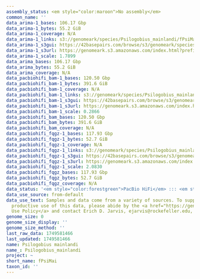 ```yaml
---
assembly_status: <em style="color:maroon">No assembly</em>
common_name: ''
data_arima-1_bases: 106.17 Gbp
data_arima-1_bytes: 55.2 GiB
data_arima-1_coverage: N/A
data_arima-1_links: s3://genomeark/species/Psilogobius_mainlandi/fPsiMai1/genomic_data/arima/<br>
data_arima-1_s3gui: https://42basepairs.com/browse/s3/genomeark/species/Psilogobius_mainlandi/fPsiMai1/genomic_data/arima/
data_arima-1_s3url: https://genomeark.s3.amazonaws.com/index.html?prefix=species/Psilogobius_mainlandi/fPsiMai1/genomic_data/arima/
data_arima-1_scale: 1.7899
data_arima_bases: 106.17 Gbp
data_arima_bytes: 55.2 GiB
data_arima_coverage: N/A
data_pacbiohifi_bam-1_bases: 120.50 Gbp
data_pacbiohifi_bam-1_bytes: 391.6 GiB
data_pacbiohifi_bam-1_coverage: N/A
data_pacbiohifi_bam-1_links: s3://genomeark/species/Psilogobius_mainlandi/fPsiMai1/genomic_data/pacbio_hifi/<br>
data_pacbiohifi_bam-1_s3gui: https://42basepairs.com/browse/s3/genomeark/species/Psilogobius_mainlandi/fPsiMai1/genomic_data/pacbio_hifi/
data_pacbiohifi_bam-1_s3url: https://genomeark.s3.amazonaws.com/index.html?prefix=species/Psilogobius_mainlandi/fPsiMai1/genomic_data/pacbio_hifi/
data_pacbiohifi_bam-1_scale: 0.2866
data_pacbiohifi_bam_bases: 120.50 Gbp
data_pacbiohifi_bam_bytes: 391.6 GiB
data_pacbiohifi_bam_coverage: N/A
data_pacbiohifi_fqgz-1_bases: 117.93 Gbp
data_pacbiohifi_fqgz-1_bytes: 52.7 GiB
data_pacbiohifi_fqgz-1_coverage: N/A
data_pacbiohifi_fqgz-1_links: s3://genomeark/species/Psilogobius_mainlandi/fPsiMai1/genomic_data/pacbio_hifi/<br>
data_pacbiohifi_fqgz-1_s3gui: https://42basepairs.com/browse/s3/genomeark/species/Psilogobius_mainlandi/fPsiMai1/genomic_data/pacbio_hifi/
data_pacbiohifi_fqgz-1_s3url: https://genomeark.s3.amazonaws.com/index.html?prefix=species/Psilogobius_mainlandi/fPsiMai1/genomic_data/pacbio_hifi/
data_pacbiohifi_fqgz-1_scale: 2.0830
data_pacbiohifi_fqgz_bases: 117.93 Gbp
data_pacbiohifi_fqgz_bytes: 52.7 GiB
data_pacbiohifi_fqgz_coverage: N/A
data_status: '<em style="color:forestgreen">PacBio HiFi</em> ::: <em style="color:forestgreen">Arima</em>'
data_use_source: from-default
data_use_text: Samples and data come from a variety of sources. To support fair and
  productive use of this data, please abide by the <a href="https://genome10k.soe.ucsc.edu/data-use-policies/">Data
  Use Policy</a> and contact Erich D. Jarvis, ejarvis@rockefeller.edu, with any questions.
genome_size: 0
genome_size_display: ''
genome_size_method: ''
last_raw_data: 1749581466
last_updated: 1749581466
name: Psilogobius mainlandi
name_: Psilogobius_mainlandi
project: ~
short_name: fPsiMai
taxon_id: ''
---
```

